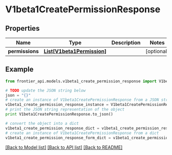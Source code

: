 # V1beta1CreatePermissionResponse


## Properties
Name | Type | Description | Notes
------------ | ------------- | ------------- | -------------
**permissions** | [**List[V1beta1Permission]**](V1beta1Permission.md) |  | [optional] 

## Example

```python
from frontier_api.models.v1beta1_create_permission_response import V1beta1CreatePermissionResponse

# TODO update the JSON string below
json = "{}"
# create an instance of V1beta1CreatePermissionResponse from a JSON string
v1beta1_create_permission_response_instance = V1beta1CreatePermissionResponse.from_json(json)
# print the JSON string representation of the object
print V1beta1CreatePermissionResponse.to_json()

# convert the object into a dict
v1beta1_create_permission_response_dict = v1beta1_create_permission_response_instance.to_dict()
# create an instance of V1beta1CreatePermissionResponse from a dict
v1beta1_create_permission_response_form_dict = v1beta1_create_permission_response.from_dict(v1beta1_create_permission_response_dict)
```
[[Back to Model list]](../README.md#documentation-for-models) [[Back to API list]](../README.md#documentation-for-api-endpoints) [[Back to README]](../README.md)


